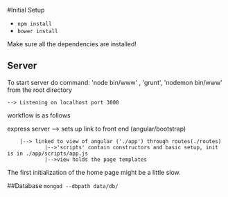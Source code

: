 #Initial Setup
  * `npm install`
  * `bower install`
  
Make sure all the dependencies are installed!

## Server

To start server do command: 'node bin/www' , 'grunt', 'nodemon bin/www' from the root directory

    --> Listening on localhost port 3000

  workflow is as follows

  express server --> sets up link to front end (angular/bootstrap)
   
        |--> linked to view of angular ('./app') through routes(./routes)
                |-->'scripts' contain constructors and basic setup, init is in ./app/scripts/app.js
                |-->view holds the page templates

   The first initialization of the home page might be a little slow.
   
   
##Database
`mongod --dbpath data/db/`
